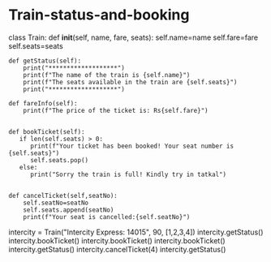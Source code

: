 # Train-status-and-booking
<!-- Python -->
class Train:
    def __init__(self, name, fare, seats):
        self.name=name
        self.fare=fare
        self.seats=seats

    def getStatus(self):
        print("*******************")
        print(f"The name of the train is {self.name}")
        print(f"The seats available in the train are {self.seats}")
        print("*******************")

    def fareInfo(self):
        print(f"The price of the ticket is: Rs{self.fare}")


    def bookTicket(self):
       if len(self.seats) > 0:
          print(f"Your ticket has been booked! Your seat number is {self.seats}")
          self.seats.pop()
       else:
          print("Sorry the train is full! Kindly try in tatkal")


    def cancelTicket(self,seatNo):
        self.seatNo=seatNo
        self.seats.append(seatNo)
        print(f"Your seat is cancelled:{self.seatNo}")
         
intercity = Train("Intercity Express: 14015", 90, [1,2,3,4])
intercity.getStatus()
intercity.bookTicket()
intercity.bookTicket()
intercity.bookTicket()
intercity.getStatus()
intercity.cancelTicket(4)
intercity.getStatus()
